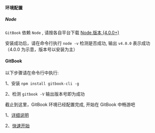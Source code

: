 #### 环境配置

##### Node

`GitBook` 依赖 `Node` , 请按各自平台下载 [Node 版本 (4.0.0+)](http://nodejs.cn/download/)

安装成功后，请在命令行执行 `node -v` 检测是否成功, 输出 `v4.0.0` 表示成功（4.0.0 为示意，版本号以安装为主）

#### GitBook 

以下步骤请在命令行中执行:

1、安装 `npm install gitbook-cli -g` 

2、检测 `gitbook -V` 输出版本号即为成功

截止到这里，GitBook 环境已经配置完成, 开始在 GitBook 中畅游吧

1、[详细说明](detail/detail.md)

2、[快速开始](quick-start.md)




